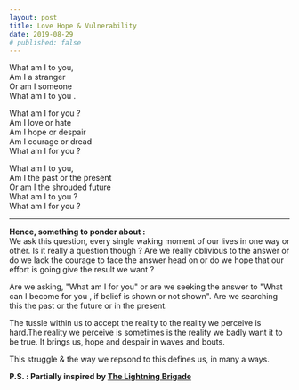 ```yaml
---
layout: post
title: Love Hope & Vulnerability
date: 2019-08-29
# published: false
---
```


 What am I to you,   
 Am I a stranger  
 Or am I someone     
 What am I to you .   

 What am I for you ?   
 Am I love or hate   
 Am I hope or despair   
 Am I courage or dread   
 What am I for you ?    

 What am I to you,  
 Am I the past or the present   
 Or am I the shrouded future   
 What am I to you ?  
 What am I for you ?     

---
**Hence, something to ponder about :**  
We ask this question, every single waking moment of our lives in one way or other. Is it really a question though ?
Are we really oblivious to the answer or do we lack the
courage to face the answer head on or do we hope that our  
effort is going give the result we want ?

Are we asking, "What am I for you" 
or are we seeking the answer to "What can
I become for you , if belief is shown or not shown". 
Are we searching this the past or the future or in the present.

The tussle within us to accept the reality to the reality 
we perceive is hard.The reality we perceive is sometimes is the reality we badly want it to be true. It brings us,
hope and despair in waves and bouts.

This struggle & the way we repsond to this defines us, in many a ways.

**P.S. : Partially inspired by [The Lightning Brigade](https://poets.org/poem/charge-light-brigade)**
